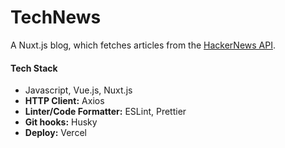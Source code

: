 # TechNews

A Nuxt.js blog, which fetches articles from the [HackerNews API](https://hacker-news.firebaseio.com).

#### Tech Stack

- Javascript, Vue.js, Nuxt.js
- **HTTP Client:** Axios
- **Linter/Code Formatter:** ESLint, Prettier
- **Git hooks:** Husky
- **Deploy:** Vercel
